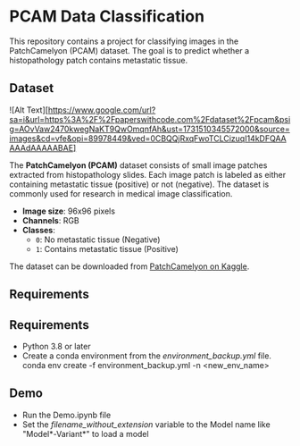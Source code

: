 # PCAM Data Classification

This repository contains a project for classifying images in the PatchCamelyon (PCAM) dataset. The goal is to predict whether a histopathology patch contains metastatic tissue.

## Dataset

![Alt Text][https://www.google.com/url?sa=i&url=https%3A%2F%2Fpaperswithcode.com%2Fdataset%2Fpcam&psig=AOvVaw2470kwegNaKT9QwOmqnfAh&ust=1731510345572000&source=images&cd=vfe&opi=89978449&ved=0CBQQjRxqFwoTCLCizuqI14kDFQAAAAAdAAAAABAE]

The **PatchCamelyon (PCAM)** dataset consists of small image patches extracted from histopathology slides. Each image patch is labeled as either containing metastatic tissue (positive) or not (negative). The dataset is commonly used for research in medical image classification.

- **Image size**: 96x96 pixels
- **Channels**: RGB
- **Classes**: 
  - `0`: No metastatic tissue (Negative)
  - `1`: Contains metastatic tissue (Positive)

The dataset can be downloaded from [PatchCamelyon on Kaggle](https://www.kaggle.com/datasets).

## Requirements

## Requirements

- Python 3.8 or later
- Create a conda environment from the *environment_backup.yml* file.
  conda env create -f environment_backup.yml -n <new_env_name>

## Demo

 - Run the Demo.ipynb file
 - Set the *filename_without_extension* variable to the Model name like "Model*-Variant*" to load a model
